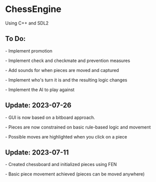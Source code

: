 ﻿# ChessEngine
Using C++ and SDL2

## To Do:
<p align="left">
   - Implement promotion
</p>
<p align="left">
   - Implement check and checkmate and prevention measures
</p>
<p align="left">
   - Add sounds for when pieces are moved and captured
</p>
<p align="left">
   - Implement who's turn it is and the resulting logic changes
</p>
<p align="left">
   - Implement the AI to play against
</p>

## Update: 2023-07-26
<p align="left">
   - GUI is now based on a bitboard approach.
</p>
<p align="left">
   - Pieces are now constrained on basic rule-based logic and movement
</p>
<p align="left">
   - Possible moves are highlighted when you click on a piece
</p>

   

## Update: 2023-07-11

<p align="left">
    - Created chessboard and initialized pieces using FEN
</p>
<p align="left">
    - Basic piece movement achieved (pieces can be moved anywhere)
</p>
<p>

